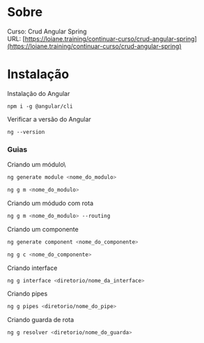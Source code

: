 # Sobre

Curso: Crud Angular Spring\
URL: [https://loiane.training/continuar-curso/crud-angular-spring](https://loiane.training/continuar-curso/crud-angular-spring)

# Instalação

Instalação do Angular

`npm i -g @angular/cli`

Verificar a versão do Angular

`ng --version`

### Guias

Criando um módulo\

```bash
ng generate module <nome_do_modulo>
```

```bash
ng g m <nome_do_modulo>
```

Criando um módudo com rota

```bash
ng g m <nome_do_modulo> --routing
```

Criando um componente

```bash
ng generate component <nome_do_componente>
```

```bash
ng g c <nome_do_componente>
```

Criando interface

```bash
ng g interface <diretorio/nome_da_interface>
```

Criando pipes

```bash
ng g pipes <diretorio/nome_do_pipe>
```

Criando guarda de rota

```bash
ng g resolver <diretorio/nome_do_guarda>
```
